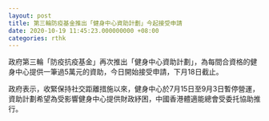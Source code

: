 ```yaml
---
layout: post
title: 第三輪防疫基金推出「健身中心資助計劃」今起接受申請
date: 2020-10-19 11:45:23.000000000 +08:00
categories: rthk
---
```


政府第三輪「防疫抗疫基金」再次推出「健身中心資助計劃」，為每間合資格的健身中心提供一筆過5萬元的資助，今日開始接受申請，下月18日截止。

政府表示，收緊保持社交距離措施以來，健身中心於7月15日至9月3日暫停營運，資助計劃希望為受影響健身中心提供財政紓困，中國香港體適能總會受委托協助推行。
